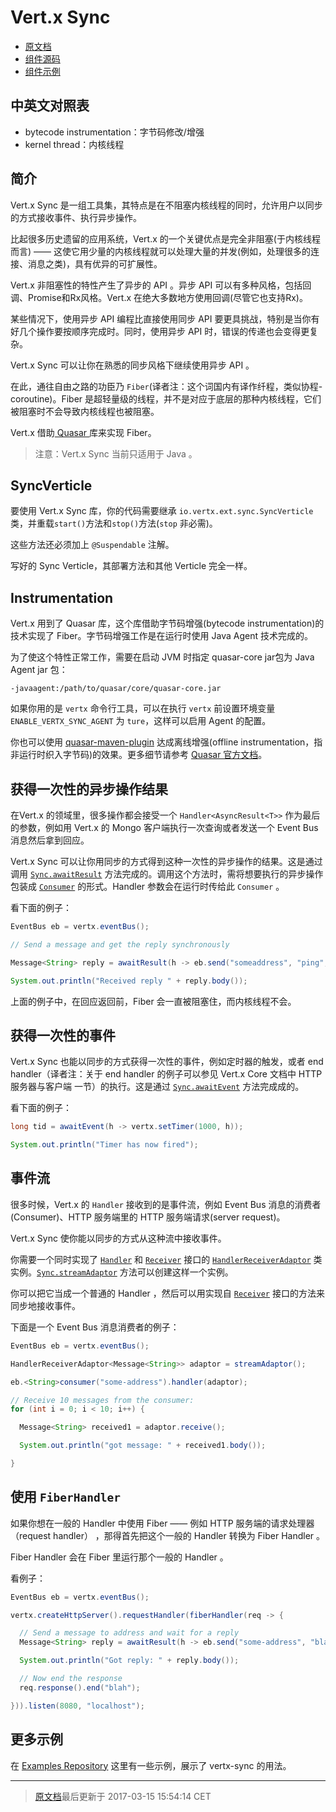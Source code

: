 # Vert.x Sync

- [原文档][1]
- [组件源码][2]
- [组件示例][3]

## 中英文对照表

* bytecode instrumentation：字节码修改/增强
* kernel thread：内核线程

##  简介

Vert.x Sync 是一组工具集，其特点是在不阻塞内核线程的同时，允许用户以同步的方式接收事件、执行异步操作。

比起很多历史遗留的应用系统，Vert.x 的一个关键优点是完全非阻塞(于内核线程而言) —— 这使它用少量的内核线程就可以处理大量的并发(例如，处理很多的连接、消息之类)，具有优异的可扩展性。

Vert.x 非阻塞性的特性产生了异步的 API 。异步 API 可以有多种风格，包括回调、Promise和Rx风格。Vert.x 在绝大多数地方使用回调(尽管它也支持Rx)。

某些情况下，使用异步 API 编程比直接使用同步 API 要更具挑战，特别是当你有好几个操作要按顺序完成时。同时，使用异步 API 时，错误的传递也会变得更复杂。

Vert.x Sync 可以让你在熟悉的同步风格下继续使用异步 API 。

在此，通往自由之路的功臣乃 `Fiber`(译者注：这个词国内有译作纤程，类似协程-coroutine)。Fiber 是超轻量级的线程，并不是对应于底层的那种内核线程，它们被阻塞时不会导致内核线程也被阻塞。

Vert.x 借助[ Quasar ](http://docs.paralleluniverse.co/quasar/)库来实现 Fiber。

> 注意：Vert.x Sync 当前只适用于 Java 。


## SyncVerticle

要使用 Vert.x Sync 库，你的代码需要继承 `io.vertx.ext.sync.SyncVerticle` 类，并重载`start()`方法和`stop()`方法(`stop` 非必需)。

这些方法还必须加上 `@Suspendable` 注解。

写好的 Sync Verticle，其部署方法和其他 Verticle 完全一样。


## Instrumentation

Vert.x 用到了 Quasar 库，这个库借助字节码增强(bytecode instrumentation)的技术实现了 Fiber。字节码增强工作是在运行时使用 Java Agent 技术完成的。

为了使这个特性正常工作，需要在启动 JVM 时指定 quasar-core jar包为 Java Agent jar 包：

```shell
-javaagent:/path/to/quasar/core/quasar-core.jar
```

如果你用的是 `vertx` 命令行工具，可以在执行 `vertx` 前设置环境变量 `ENABLE_VERTX_SYNC_AGENT` 为 `ture`，这样可以启用 Agent 的配置。

你也可以使用 [quasar-maven-plugin](https://github.com/vy/quasar-maven-plugin) 达成离线增强(offline instrumentation，指非运行时织入字节码)的效果。更多细节请参考 [Quasar 官方文档](http://docs.paralleluniverse.co/quasar/)。

## 获得一次性的异步操作结果

在Vert.x 的领域里，很多操作都会接受一个 `Handler<AsyncResult<T>>` 作为最后的参数，例如用 Vert.x 的 Mongo 客户端执行一次查询或者发送一个 Event Bus 消息然后拿到回应。

Vert.x Sync 可以让你用同步的方式得到这种一次性的异步操作的结果。这是通过调用 [`Sync.awaitResult`](http://vertx.io/docs/apidocs/io/vertx/ext/sync/Sync.html#awaitResult-java.util.function.Consumer-) 方法完成的。调用这个方法时，需将想要执行的异步操作包装成 [`Consumer`](http://vertx.io/docs/apidocs/java/util/function/Consumer.html) 的形式。Handler 参数会在运行时传给此 `Consumer` 。

看下面的例子：

```java
EventBus eb = vertx.eventBus();

// Send a message and get the reply synchronously

Message<String> reply = awaitResult(h -> eb.send("someaddress", "ping", h));

System.out.println("Received reply " + reply.body());
```

上面的例子中，在回应返回前，Fiber 会一直被阻塞住，而内核线程不会。


## 获得一次性的事件

Vert.x Sync 也能以同步的方式获得一次性的事件，例如定时器的触发，或者 end handler（译者注：关于 end handler 的例子可以参见 Vert.x Core 文档中 HTTP 服务器与客户端 一节）的执行。这是通过 [`Sync.awaitEvent`](http://vertx.io/docs/apidocs/io/vertx/ext/sync/Sync.html#awaitEvent-java.util.function.Consumer-) 方法完成成的。

看下面的例子：

```java
long tid = awaitEvent(h -> vertx.setTimer(1000, h));

System.out.println("Timer has now fired");
```

## 事件流

很多时候，Vert.x 的 `Handler` 接收到的是事件流，例如 Event Bus 消息的消费者(Consumer)、HTTP 服务端里的 HTTP 服务端请求(server request)。

Vert.x Sync 使你能以同步的方式从这种流中接收事件。

你需要一个同时实现了 [`Handler`](http://vertx.io/docs/apidocs/io/vertx/core/Handler.html) 和 [`Receiver`](http://vertx.io/docs/apidocs/io/vertx/ext/sync/Receiver.html) 接口的 [`HandlerReceiverAdaptor`](http://vertx.io/docs/apidocs/io/vertx/ext/sync/HandlerReceiverAdaptor.html) 类实例。[`Sync.streamAdaptor`](http://vertx.io/docs/apidocs/io/vertx/ext/sync/Sync.html#streamAdaptor--) 方法可以创建这样一个实例。

你可以把它当成一个普通的 Handler ，然后可以用实现自 [`Receiver`](http://vertx.io/docs/apidocs/io/vertx/ext/sync/Receiver.html) 接口的方法来同步地接收事件。

下面是一个 Event Bus 消息消费者的例子：

```java
EventBus eb = vertx.eventBus();

HandlerReceiverAdaptor<Message<String>> adaptor = streamAdaptor();

eb.<String>consumer("some-address").handler(adaptor);

// Receive 10 messages from the consumer:
for (int i = 0; i < 10; i++) {

  Message<String> received1 = adaptor.receive();

  System.out.println("got message: " + received1.body());

}
```

## 使用 `FiberHandler`

如果你想在一般的 Handler 中使用 Fiber —— 例如 HTTP 服务端的请求处理器（request handler） ，那得首先把这个一般的 Handler 转换为 Fiber Handler 。

Fiber Handler 会在 Fiber 里运行那个一般的 Handler 。

看例子：

```java
EventBus eb = vertx.eventBus();

vertx.createHttpServer().requestHandler(fiberHandler(req -> {

  // Send a message to address and wait for a reply
  Message<String> reply = awaitResult(h -> eb.send("some-address", "blah", h));

  System.out.println("Got reply: " + reply.body());

  // Now end the response
  req.response().end("blah");

})).listen(8080, "localhost");
```

## 更多示例

在 [Examples Repository](https://github.com/vert-x3/vertx-examples/tree/master/sync-examples) 这里有一些示例，展示了 vertx-sync 的用法。

---

> [原文档](http://vertx.io/docs/vertx-sync/java/)最后更新于 2017-03-15 15:54:14 CET

[1]: http://vertx.io/docs/vertx-sync/java/
[2]: https://github.com/vert-x3/vertx-sync
[3]: https://github.com/vert-x3/vertx-examples/tree/master/sync-examples
